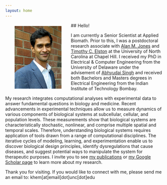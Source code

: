 ```yaml
---
layout: home
---
```


<img align="left" src="/img/headshot.jpg" width="150" hspace="30" vspace="10">
## Hello!

I am currently a Senior Scientist at Applied Biomath. Prior to this, I was a postdoctoral research associate with [Alan M. Jones](https://bio.unc.edu/faculty-profile/jones/) and [Timothy C. Elston](https://www.med.unc.edu/pharm/directory/timothy-elston/) at the University of North Carolina at Chapel Hill. I received my PhD in Electrical & Computer Engineering from the University of Delaware under the advisement of [Abhyudai Singh](https://udel.edu/~absingh/) and received both Bachelors and Masters degrees in Electrical Engineering from the Indian Institute of Technology Bombay.

My research integrates computational analyses with experimental data to answer fundamental questions in biology and medicine. Recent advancements in experimental techniques allow us to measure dynamics of various components of biological systems at subcellular, cellular, and population levels. These measurements show that biological systems are characteristically stochastic, nonlinear, and comprise multiple spatial and temporal scales. Therefore, understanding biological systems requires application of tools drawn from a range of computational disciplines. The iterative cycles of modeling, learning, and experimentation enable us to discover biological design principles, identify dysregulations that cause diseases, and suggest potential ways to manipulate the system for therapeutic purposes. I invite you to see [my publications](/publications/) or [my Google Scholar page](https://scholar.google.com/citations?user=2UQbyu4AAAAJ) to learn more about my research. 


Thank you for visiting. If you would like to connect with me, please send me an email to: khem[at]email[dot]unc[dot]edu





